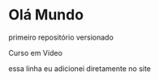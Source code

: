 # Olá Mundo
 primeiro repositório versionado 

Curso em Vídeo

essa linha eu adicionei diretamente no site

